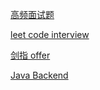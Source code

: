 [高频面试题](Frequent-Interview-Questions/高频面试题.md)

[leet code interview](面经/readme.md)

[剑指 offer](剑指offer/剑指offer.md)

[Java Backend](/Full-Stack/Java-Backend/Java-Backend.md)
